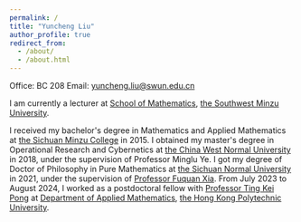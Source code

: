 ```yaml
---
permalink: /
title: "Yuncheng Liu"
author_profile: true
redirect_from: 
  - /about/
  - /about.html
---
```

Office: BC 208
Email: yuncheng.liu@swun.edu.cn

I am currently a lecturer at [School of Mathematics](https://sxxy.swun.edu.cn/), [the Southwest Minzu University](https://www.swun.edu.cn/). 


I received my bachelor's degree in Mathematics and Applied Mathematics at [the Sichuan Minzu College](https://www.scun.edu.cn/) in 2015. I obtained my master's degree in Operational Research and Cybernetics at [the China West Normal University](https://www.cwnu.edu.cn/) in 2018, under the supervision of Professor Minglu Ye. I got my degree of Doctor of Philosophy in Pure Mathematics at [the Sichuan Normal University](https://www.sicnu.edu.cn/index.html) in 2021, under the supervision of [Professor Fuquan Xia](http://139.155.71.72:81/HomePage.aspx?ID=14). From July 2023 to August 2024, I worked as a postdoctoral fellow with [Professor Ting Kei Pong](https://www.polyu.edu.hk/ama/profile/pong/) at [Department of Applied Mathematics](https://www.polyu.edu.hk/ama/), [the Hong Kong Polytechnic University](https://www.polyu.edu.hk/). 

